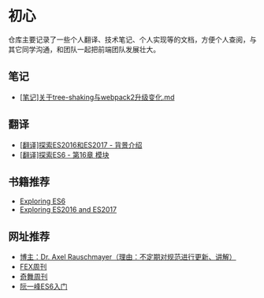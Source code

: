 # 初心
仓库主要记录了一些个人翻译、技术笔记、个人实现等的文档，方便个人查阅，与其它同学沟通，和团队一起把前端团队发展壮大。


## 笔记

- [[笔记]关于tree-shaking与webpack2升级变化.md]()


## 翻译

- [[翻译]探索ES2016和ES2017 - 背景介绍](https://github.com/diydyq/sharenotes/blob/master/%5B%E7%BF%BB%E8%AF%91%5D%E6%8E%A2%E7%B4%A2ES2016%E5%92%8CES2017%20-%20%E8%83%8C%E6%99%AF%E4%BB%8B%E7%BB%8D.md)
- [[翻译]探索ES6 - 第16章 模块](http://exploringjs.com/es6/index.html)

## 书籍推荐

- [Exploring ES6](http://exploringjs.com/es6/index.html)
- [Exploring ES2016 and ES2017](http://exploringjs.com/es2016-es2017/)


## 网址推荐

- [博主：Dr. Axel Rauschmayer（理由：不定期对规范进行更新、讲解）](http://www.2ality.com/2016/02/ecmascript-2017.html)
- [FEX周刊](http://fex.baidu.com/articles/)
- [奇舞周刊](https://weekly.75team.com/)
- [阮一峰ES6入门](http://es6.ruanyifeng.com/)




